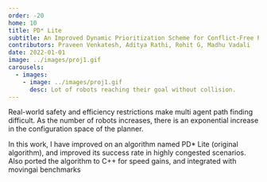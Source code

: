 ```yaml
---
order: -20
home: 10
title: PD* Lite
subtitle: An Improved Dynamic Prioritization Scheme for Conflict-Free Path Planning of Multi-Agent Systems 
contributors: Praveen Venkatesh, Aditya Rathi, Rohit G, Madhu Vadali
date: 2022-01-01
image: ../images/proj1.gif
carousels: 
  - images: 
    - image: ../images/proj1.gif
      desc: Lot of robots reaching their goal without collision.
---
```



Real-world safety and efficiency restrictions make multi agent path finding difficult. As the number of robots increases, there is an exponential increase in the configuration space of the planner.  

In this work, I have improved on an algorithm named PD* Lite (original algorithm), and improved its success rate in highly congested scenarios. Also ported the algorithm to C++ for speed gains, and integrated with movingai benchmarks